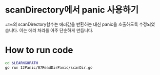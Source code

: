 # scanDirectory에서 panic 사용하기
코드의 scanDirectory함수는 에러값을 반환하는 대신 panic을 호출하도록 수정되었습니다. 이는 에러 처리를 아주 단순하게 만듭니다. 

# How to run code
```zsh
cd $LEARNGOPATH
go run 12Panic/07ReadDirPanic/scanDir.go
```